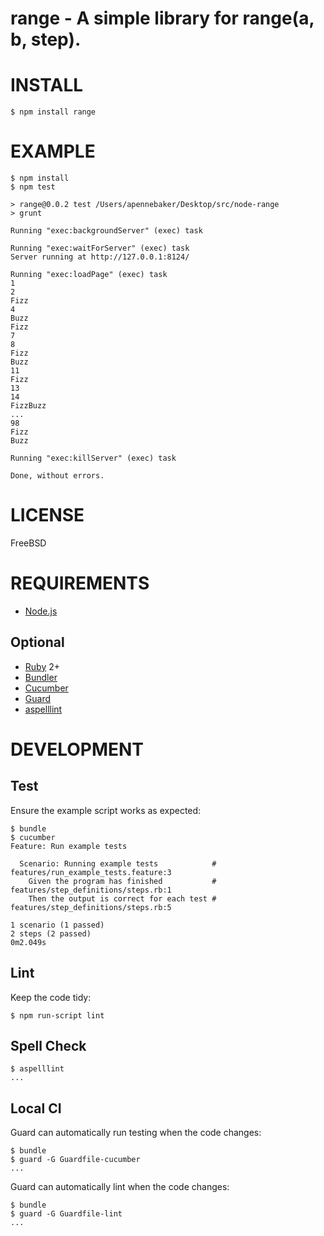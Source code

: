 # range - A simple library for range(a, b, step).

# INSTALL

    $ npm install range

# EXAMPLE

    $ npm install
    $ npm test
    
    > range@0.0.2 test /Users/apennebaker/Desktop/src/node-range
    > grunt
    
    Running "exec:backgroundServer" (exec) task
    
    Running "exec:waitForServer" (exec) task
    Server running at http://127.0.0.1:8124/
    
    Running "exec:loadPage" (exec) task
    1
    2
    Fizz
    4
    Buzz
    Fizz
    7
    8
    Fizz
    Buzz
    11
    Fizz
    13
    14
    FizzBuzz
    ...
    98
    Fizz
    Buzz
    
    Running "exec:killServer" (exec) task
    
    Done, without errors.

# LICENSE

FreeBSD

# REQUIREMENTS

* [Node.js](http://nodejs.org/)

## Optional

* [Ruby](https://www.ruby-lang.org/) 2+
* [Bundler](http://bundler.io/)
* [Cucumber](http://cukes.info/)
* [Guard](http://guardgem.org/)
* [aspelllint](https://github.com/mcandre/aspelllint)

# DEVELOPMENT

## Test

Ensure the example script works as expected:

    $ bundle
    $ cucumber
    Feature: Run example tests

      Scenario: Running example tests            # features/run_example_tests.feature:3
        Given the program has finished           # features/step_definitions/steps.rb:1
        Then the output is correct for each test # features/step_definitions/steps.rb:5

    1 scenario (1 passed)
    2 steps (2 passed)
    0m2.049s

## Lint

Keep the code tidy:

    $ npm run-script lint

## Spell Check

    $ aspelllint
    ...

## Local CI

Guard can automatically run testing when the code changes:

    $ bundle
    $ guard -G Guardfile-cucumber
    ...

Guard can automatically lint when the code changes:

    $ bundle
    $ guard -G Guardfile-lint
    ...
